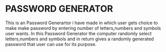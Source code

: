# PASSWORD GENERATOR

This is an Password Generartor i have made in which user gets choice to make make password by entering number of letters,numbers and symbols user wants.
In this Password Generator the computer randomly select letters,numbers and symbols and in return gives a randomly generated password that user can use for its purpose.
